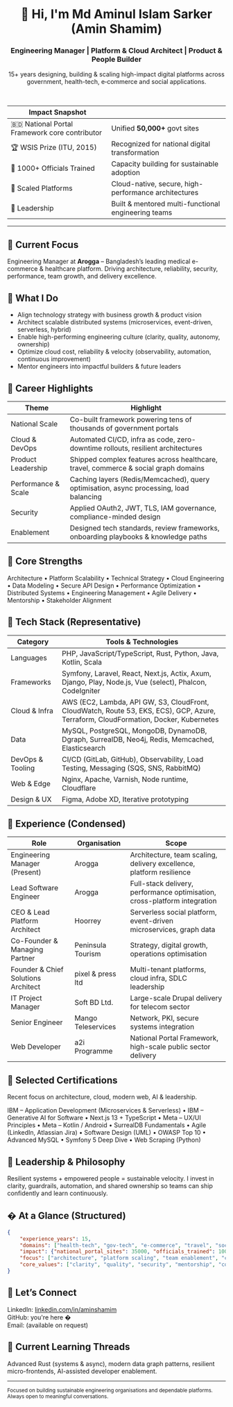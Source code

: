 <div align="center">

# 👋 Hi, I'm Md Aminul Islam Sarker (Amin Shamim)
### Engineering Manager | Platform & Cloud Architect | Product & People Builder

15+ years designing, building & scaling high-impact digital platforms across government, health-tech, e‑commerce and social applications.

<br/>

| Impact Snapshot |  |
|-----------------|--|
| 🇧🇩 National Portal Framework core contributor | Unified **50,000+** govt sites |
| 🏆 WSIS Prize (ITU, 2015) | Recognized for national digital transformation |
| 👥 1000+ Officials Trained | Capacity building for sustainable adoption |
| 🚀 Scaled Platforms | Cloud-native, secure, high-performance architectures |
| 🤝 Leadership | Built & mentored multi-functional engineering teams |

</div>

---

## 🚀 Current Focus
Engineering Manager at **Arogga** – Bangladesh’s leading medical e-commerce & healthcare platform. Driving architecture, reliability, security, performance, team growth, and delivery excellence.

## 🧭 What I Do
- Align technology strategy with business growth & product vision
- Architect scalable distributed systems (microservices, event-driven, serverless, hybrid)
- Enable high-performing engineering culture (clarity, quality, autonomy, ownership)
- Optimize cloud cost, reliability & velocity (observability, automation, continuous improvement)
- Mentor engineers into impactful builders & future leaders

## 🏅 Career Highlights
| Theme | Highlight |
|-------|----------|
| National Scale | Co-built framework powering tens of thousands of government portals |
| Cloud & DevOps | Automated CI/CD, infra as code, zero-downtime rollouts, resilient architectures |
| Product Leadership | Shipped complex features across healthcare, travel, commerce & social graph domains |
| Performance & Scale | Caching layers (Redis/Memcached), query optimisation, async processing, load balancing |
| Security | Applied OAuth2, JWT, TLS, IAM governance, compliance-minded design |
| Enablement | Designed tech standards, review frameworks, onboarding playbooks & knowledge paths |

## 🧪 Core Strengths
Architecture • Platform Scalability • Technical Strategy • Cloud Engineering • Data Modeling • Secure API Design • Performance Optimization • Distributed Systems • Engineering Management • Agile Delivery • Mentorship • Stakeholder Alignment

## 🧰 Tech Stack (Representative)
| Category | Tools & Technologies |
|----------|---------------------|
| Languages | PHP, JavaScript/TypeScript, Rust, Python, Java, Kotlin, Scala |
| Frameworks | Symfony, Laravel, React, Next.js, Actix, Axum, Django, Play, Node.js, Vue (select), Phalcon, CodeIgniter |
| Cloud & Infra | AWS (EC2, Lambda, API GW, S3, CloudFront, CloudWatch, Route 53, EKS, ECS), GCP, Azure, Terraform, CloudFormation, Docker, Kubernetes |
| Data | MySQL, PostgreSQL, MongoDB, DynamoDB, Dgraph, SurrealDB, Neo4j, Redis, Memcached, Elasticsearch |
| DevOps & Tooling | CI/CD (GitLab, GitHub), Observability, Load Testing, Messaging (SQS, SNS, RabbitMQ) |
| Web & Edge | Nginx, Apache, Varnish, Node runtime, Cloudflare |
| Design & UX | Figma, Adobe XD, Iterative prototyping |

## 💼 Experience (Condensed)
| Role | Organisation | Scope |
|------|--------------|-------|
| Engineering Manager (Present) | Arogga | Architecture, team scaling, delivery excellence, platform resilience |
| Lead Software Engineer | Arogga | Full-stack delivery, performance optimisation, cross-platform integration |
| CEO & Lead Platform Architect | Hoorrey | Serverless social platform, event-driven microservices, graph data | 
| Co-Founder & Managing Partner | Peninsula Tourism | Strategy, digital growth, operations optimisation |
| Founder & Chief Solutions Architect | pixel & press ltd | Multi-tenant platforms, cloud infra, SDLC leadership |
| IT Project Manager | Soft BD Ltd. | Large-scale Drupal delivery for telecom sector |
| Senior Engineer | Mango Teleservices | Network, PKI, secure systems integration |
| Web Developer | a2i Programme | National Portal Framework, high-scale public sector delivery |

## 📜 Selected Certifications
Recent focus on architecture, cloud, modern web, AI & leadership.

IBM – Application Development (Microservices & Serverless) • IBM – Generative AI for Software • Next.js 13 + TypeScript • Meta – UX/UI Principles • Meta – Kotlin / Android • SurrealDB Fundamentals • Agile (LinkedIn, Atlassian Jira) • Software Design (UML) • OWASP Top 10 • Advanced MySQL • Symfony 5 Deep Dive • Web Scraping (Python)

## 🧩 Leadership & Philosophy
Resilient systems + empowered people = sustainable velocity. I invest in clarity, guardrails, automation, and shared ownership so teams can ship confidently and learn continuously.

## � At a Glance (Structured)
```json
{
	"experience_years": 15,
	"domains": ["health-tech", "gov-tech", "e-commerce", "travel", "social"],
	"impact": {"national_portal_sites": 35000, "officials_trained": 1000},
	"focus": ["architecture", "platform scaling", "team enablement", "cloud governance"],
	"core_values": ["clarity", "quality", "security", "mentorship", "continuous improvement"]
}
```

## 🤝 Let’s Connect
LinkedIn: [linkedin.com/in/aminshamim](https://www.linkedin.com/in/aminshamim)  
GitHub: you're here �  
Email: (available on request)  

## 🌱 Current Learning Threads
Advanced Rust (systems & async), modern data graph patterns, resilient micro-frontends, AI-assisted developer enablement.

---
<sub>Focused on building sustainable engineering organisations and dependable platforms. Always open to meaningful conversations.</sub>
